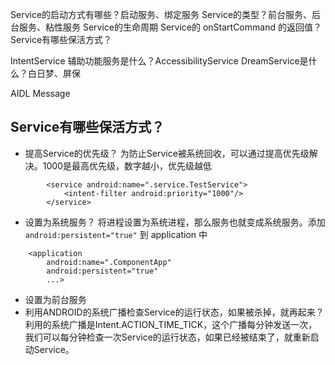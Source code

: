 
Service的启动方式有哪些？启动服务、绑定服务
Service的类型？前台服务、后台服务、粘性服务
Service的生命周期
Service的 onStartCommand 的返回值？
Service有哪些保活方式？

IntentService
辅助功能服务是什么？AccessibilityService
DreamService是什么？白日梦、屏保



AIDL
Message


## Service有哪些保活方式？
- 提高Service的优先级？
为防止Service被系统回收，可以通过提高优先级解决。1000是最高优先级，数字越小，优先级越低
```
        <service android:name=".service.TestService">
            <intent-filter android:priority="1000"/>
        </service>
```

- 设置为系统服务？
将进程设置为系统进程，那么服务也就变成系统服务。添加 `android:persistent="true"` 到 application 中
```
    <application
        android:name=".ComponentApp"
        android:persistent="true"
        ...>
```

- 设置为前台服务
- 利用ANDROID的系统广播检查Service的运行状态，如果被杀掉，就再起来？
利用的系统广播是Intent.ACTION_TIME_TICK，这个广播每分钟发送一次，我们可以每分钟检查一次Service的运行状态，如果已经被结束了，就重新启动Service。